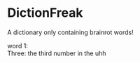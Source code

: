 # DictionFreak
A dictionary only containing brainrot words!

word 1:  
Three: the third number in the uhh
